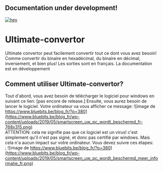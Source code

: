 ## Documentation under development!

[![hey](https://img.shields.io/badge/Contact%20me%20on%20discord-181717?style=for-the-badge&logo=discord)](https://discord.com/users/725672294692945991)


# Ultimate-convertor
Ultimate convertor peut facilement convertir tout ce dont vous avez besoin! Comme convertir du binaire en hexadécimal, du binaire en décimal, inversement, et bien plus! Les sorties sont en français.
La documentation est en développement

## Comment utiliser Ultimate-convertor?
Tout d'abord, vous avez besoin de télécharger le logiciel pour windows en suivant ce lien: [pas encore de release.]
Ensuite, vous aurez besoin de lancer le logiciel. Votre ordinateur va vous afficher ce message:
![image de https://www.bluebits.be/blog_fr/?p=380](https://www.bluebits.be/blog_fr/wp-content/uploads/2019/05/smartscreen_uw_pc_wordt_beschermd_fr-768x315.png)
<br/>
ATTENTION: cela ne signifie pas que ce logiciel est un virus! c'est simplement qu'il n'est pas signé, et donc pas certifié par windows. Mais cela n'a aucun impact sur votre ordinateur.
Vous devez suivre ces étapes:
<br/>;
![image de https://www.bluebits.be/blog_fr/?p=380](https://www.bluebits.be/blog_fr/wp-content/uploads/2019/05/smartscreen_uw_pc_wordt_beschermd_meer_informatie_fr.png)
